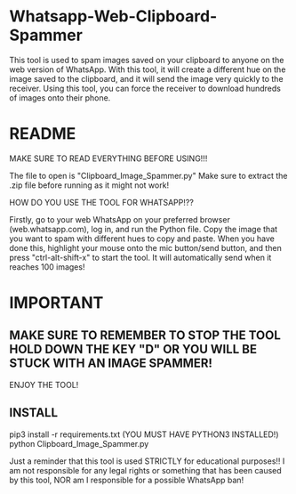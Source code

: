 # Whatsapp-Web-Clipboard-Spammer
This tool is used to spam images saved on your clipboard to anyone on the web version of WhatsApp. With this tool, it will create a different hue on the image saved to the clipboard, and it will send the image very quickly to the receiver. Using this tool, you can force the receiver to download hundreds of images onto their phone.

# README

MAKE SURE TO READ EVERYTHING BEFORE USING!!!


The file to open is "Clipboard_Image_Spammer.py"
Make sure to extract the .zip file before running as 
it might not work!

HOW DO YOU USE THE TOOL FOR WHATSAPP!??

Firstly, go to your web WhatsApp on your preferred browser 
(web.whatsapp.com), log in, and run the Python file. Copy the
image that you want to spam with different hues to copy and paste.
When you have done this, highlight your mouse onto the mic button/send 
button, and then press "ctrl-alt-shift-x" to start the tool. It will 
automatically send when it reaches 100 images!

# IMPORTANT


## **MAKE SURE TO REMEMBER TO STOP THE TOOL HOLD DOWN THE KEY "D" OR YOU WILL BE STUCK WITH AN IMAGE SPAMMER!**
ENJOY THE TOOL!

## INSTALL

pip3 install -r requirements.txt 
(YOU MUST HAVE PYTHON3 INSTALLED!)
python Clipboard_Image_Spammer.py

Just a reminder that this tool is used STRICTLY for educational purposes!! I am not responsible for any legal rights or something
that has been caused by this tool, NOR am I responsible for a possible WhatsApp ban!

